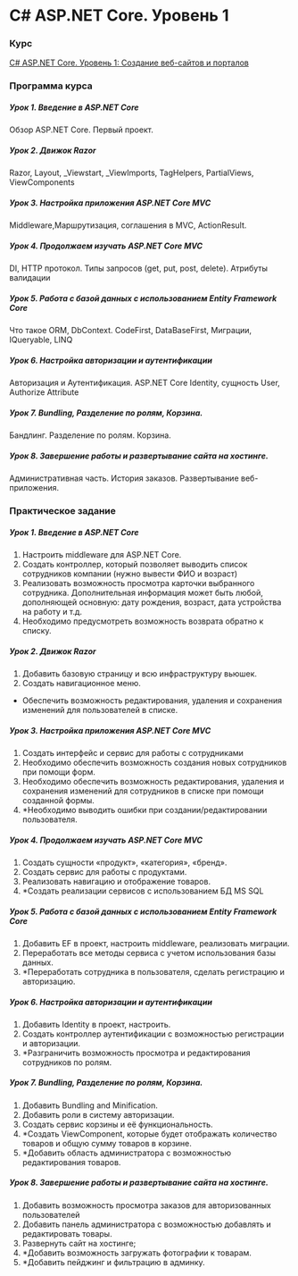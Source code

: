 # C# ASP.NET Core. Уровень 1

### Курс
[C# ASP.NET Core. Уровень 1: Cоздание веб-сайтов и порталов](https://geekbrains.ru/courses/55)

### Программа курса
##### Урок 1. Введение в ASP.NET Core  
Обзор ASP.NET Core. Первый проект.
   
##### Урок 2. Движок Razor  
Razor, Layout, _Viewstart, _ViewImports, TagHelpers, PartialViews, ViewComponents

##### Урок 3. Настройка приложения ASP.NET Core MVC
Middleware,Маршрутизация, соглашения в MVC, ActionResult.

##### Урок 4. Продолжаем изучать ASP.NET Core MVC  
DI, HTTP протокол. Типы запросов (get, put, post, delete). Атрибуты валидации

##### Урок 5. Работа с базой данных с использованием Entity Framework Core  
Что такое ORM, DbContext. CodeFirst, DataBaseFirst, Миграции, IQueryable, LINQ

##### Урок 6. Настройка авторизации и аутентификации  
Авторизация и Аутентификация. ASP.NET Core Identity, сущность User, Authorize Attribute

##### Урок 7. Bundling, Разделение по ролям, Корзина.  
Бандлинг. Разделение по ролям. Корзина.

##### Урок 8. Завершение работы и развертывание сайта на хостинге.  
Административная часть. История заказов. Развертывание веб-приложения.

### Практическое задание
##### Урок 1. Введение в ASP.NET Core
1. Настроить middleware для ASP.NET Core.
2. Создать контроллер, который позволяет выводить список сотрудников компании (нужно вывести ФИО и возраст)
3. Реализовать возможность просмотра карточки выбранного сотрудника. Дополнительная информация может быть любой, дополняющей основную: дату рождения, возраст, дата устройства на работу и т.д.
4. Необходимо предусмотреть возможность возврата обратно к списку.

##### Урок 2. Движок Razor
1. Добавить базовую страницу и всю инфраструктуру вьюшек. 
2. Создать навигационное меню. 
* Обеспечить возможность редактирования, удаления и сохранения изменений для пользователей в списке.

##### Урок 3. Настройка приложения ASP.NET Core MVC
1. Создать интерфейс и сервис для работы с сотрудниками
2. Необходимо обеспечить возможность создания новых сотрудников при помощи форм.
3. Необходимо обеспечить возможность редактирования, удаления и сохранения изменений для сотрудников в списке при помощи созданной формы.
4. *Необходимо выводить ошибки при создании/редактировании пользователя.

##### Урок 4. Продолжаем изучать ASP.NET Core MVC
1. Создать сущности «продукт», «категория», «бренд».
2. Создать сервис для работы с продуктами.
3. Реализовать навигацию и отображение товаров.
4. *Создать реализации сервисов с использованием БД MS SQL

##### Урок 5. Работа с базой данных с использованием Entity Framework Core
1. Добавить EF в проект, настроить middleware, реализовать миграции.
2. Переработать все методы сервиса с учетом использования базы данных.
3. *Переработать сотрудника в пользователя, сделать регистрацию и авторизацию.

##### Урок 6. Настройка авторизации и аутентификации
1. Добавить Identity в проект, настроить.
2. Создать контроллер аутентификации с возможностью регистрации и авторизации.
3. *Разграничить возможность просмотра и редактирования сотрудников по ролям.

##### Урок 7. Bundling, Разделение по ролям, Корзина.
1. Добавить Bundling and Minification.
2. Добавить роли в систему авторизации.
3. Создать сервис корзины и её функциональность.
4. *Создать ViewComponent, которые будет отображать количество товаров и общую сумму товаров в корзине.
5. *Добавить область администратора с возможностью редактирования товаров.

##### Урок 8. Завершение работы и развертывание сайта на хостинге.
1. Добавить возможность просмотра заказов для авторизованных пользователей
2. Добавить панель администратора с возможностью добавлять и редактировать товары.
3. Развернуть сайт на хостинге;
4. *Добавить возможность загружать фотографии к товарам.
5. *Добавить пейджинг и фильтрацию в админку.
